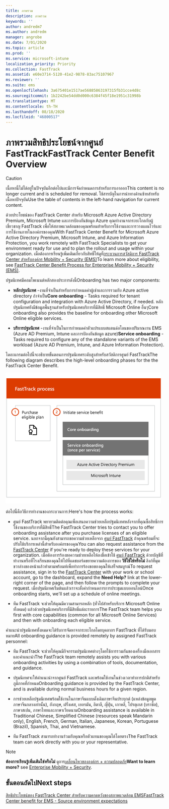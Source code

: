 ```yaml
---
title: ภาพรวม
description: ภาพรวม
keywords: ''
author: andredm7
ms.author: andredm
manager: angrobe
ms.date: 7/01/2020
ms.topic: article
ms.prod: ''
ms.service: microsoft-intune
localization_priority: Priority
ms.collection: FastTrack
ms.assetid: e60e3714-5120-41e2-9878-83ac75107967
ms.reviewer: ''
ms.suite: ems
ms.openlocfilehash: 3a675401e1517ae56885863197315fb31cce4d8c
ms.sourcegitcommit: 1b2242be54dd0d000c6384f45f18e1951c31998b
ms.translationtype: MT
ms.contentlocale: th-TH
ms.lasthandoff: 08/18/2020
ms.locfileid: "46800517"
---
```

# <a name="fasttrack-center-benefit-overview"></a><span data-ttu-id="1f43f-103">ภาพรวมสิทธิประโยชน์จากศูนย์ FastTrack</span><span class="sxs-lookup"><span data-stu-id="1f43f-103">FastTrack Center Benefit Overview</span></span>

> [!CAUTION]
> <span data-ttu-id="1f43f-104">เนื้อหานี้ไม่ได้อยู่ในปัจจุบันอีกต่อไปและมีการจัดกำหนดการสำหรับการเอาออก</span><span class="sxs-lookup"><span data-stu-id="1f43f-104">This content is no longer current and is scheduled for removal.</span></span> <span data-ttu-id="1f43f-105">ใช้สารบัญในการนำทางด้านซ้ายสำหรับเนื้อหาปัจจุบัน</span><span class="sxs-lookup"><span data-stu-id="1f43f-105">Use the table of contents in the left-hand navigation for current content.</span></span>

<span data-ttu-id="1f43f-106">ด้วยประโยชน์ของ FastTrack Center สำหรับ Microsoft Azure Active Directory Premium, Microsoft Intune และการป้องกันข้อมูล Azure คุณทำงานจากระยะไกลกับผู้เชี่ยวชาญ FastTrack เพื่อให้สภาพแวดล้อมของคุณพร้อมสำหรับการใช้งานและการวางแผนไวร์และการใช้งานภายในองค์กรของคุณ</span><span class="sxs-lookup"><span data-stu-id="1f43f-106">With FastTrack Center Benefit for Microsoft Azure Active Directory Premium, Microsoft Intune, and Azure Information Protection, you work remotely with FastTrack Specialists to get your environment ready for use and to plan the rollout and usage within your organization.</span></span> <span data-ttu-id="1f43f-107">เมื่อต้องการเรียนรู้เพิ่มเติมเกี่ยวกับสิทธิ์ให้ดูที่[กระบวนการสวัสดิการ FastTrack Center สำหรับองค์กร Mobility + Security (EMS)](EMS-fasttrack-process.md)</span><span class="sxs-lookup"><span data-stu-id="1f43f-107">To learn more about eligibility, see [FastTrack Center Benefit Process for Enterprise Mobility + Security (EMS)](EMS-fasttrack-process.md).</span></span>

<span data-ttu-id="1f43f-108">ปฐมนิเทศมีคอมโพเนนต์หลักสองประการดังนี้</span><span class="sxs-lookup"><span data-stu-id="1f43f-108">Onboarding has two major components:</span></span>

-   <span data-ttu-id="1f43f-109">**หลักปฐมนิเทศ** -งานที่จำเป็นสำหรับการกำหนดค่าผู้เช่าและการรวมกับ Azure active directory ถ้าจำเป็น</span><span class="sxs-lookup"><span data-stu-id="1f43f-109">**Core onboarding** - Tasks required for tenant configuration and integration with Azure Active Directory, if needed.</span></span> <span data-ttu-id="1f43f-110">หลักปฐมนิเทศยังมีข้อมูลพื้นฐานสำหรับปฐมนิเทศบริการที่มีสิทธิ์ Microsoft Online อื่นๆ</span><span class="sxs-lookup"><span data-stu-id="1f43f-110">Core onboarding also provides the baseline for onboarding other Microsoft Online eligible services.</span></span>

-   <span data-ttu-id="1f43f-111">**บริการปฐมนิเทศ** -งานที่จำเป็นในการกำหนดค่าตัวแปรแบบสแตนด์อโลนของปริมาณงาน EMS (Azure AD Premium, Intune และการป้องกันข้อมูล azure)</span><span class="sxs-lookup"><span data-stu-id="1f43f-111">**Service onboarding** - Tasks required to configure any of the standalone variants of the EMS workload (Azure AD Premium, Intune, and Azure Information Protection).</span></span>

<span data-ttu-id="1f43f-112">ไดอะแกรมต่อไปนี้จะอธิบายขั้นตอนการปฐมนิเทศระดับสูงสำหรับสวัสดิการศูนย์ FastTrack</span><span class="sxs-lookup"><span data-stu-id="1f43f-112">The following diagram describes the high-level onboarding phases for the the FastTrack Center Benefit.</span></span>

![ขั้นตอนการปฐมนิเทศระดับสูงของการใช้สวัสดิการศูนย์ FastTrack](./media/ft-onboarding-process.png)

<span data-ttu-id="1f43f-114">ต่อไปนี้คือวิธีการทำงานของกระบวนการ:</span><span class="sxs-lookup"><span data-stu-id="1f43f-114">Here's how the process works:</span></span>

- <span data-ttu-id="1f43f-115">ศูนย์ FastTrack พยายามติดต่อคุณเพื่อเสนอความช่วยเหลือปฐมนิเทศหลังจากที่คุณซื้อสิทธิ์การใช้งานของบริการที่มีสิทธิ์</span><span class="sxs-lookup"><span data-stu-id="1f43f-115">The FastTrack Center tries to contact you to offer onboarding assistance after you purchase licenses of an eligible service.</span></span> <span data-ttu-id="1f43f-116">นอกจากนี้คุณยังสามารถขอความช่วยเหลือจาก [ศูนย์ FastTrack](https://go.microsoft.com/fwlink/?linkid=780698) ถ้าคุณพร้อมที่จะปรับใช้บริการเหล่านี้สำหรับองค์กรของคุณ</span><span class="sxs-lookup"><span data-stu-id="1f43f-116">You can also request assistance from the [FastTrack Center](https://go.microsoft.com/fwlink/?linkid=780698) if you're ready to deploy these services for your organization.</span></span> <span data-ttu-id="1f43f-117">เมื่อต้องการร้องขอความช่วยเหลือให้ลงชื่อเข้าใช้ [ศูนย์ FastTrack](https://go.microsoft.com/fwlink/?linkid=780698) ด้วยบัญชีที่ทำงานหรือที่โรงเรียนของคุณให้ไปที่แดชบอร์ดขยายความต้องการของ **วิธีใช้ใช่หรือไม่** ลิงก์ที่มุมขวาล่างของหน้าแล้วทำตามพร้อมท์เพื่อทำการร้องขอของคุณให้เสร็จสมบูรณ์</span><span class="sxs-lookup"><span data-stu-id="1f43f-117">To request assistance, sign in to the [FastTrack Center](https://go.microsoft.com/fwlink/?linkid=780698) with your work or school account, go to the dashboard, expand the **Need Help?** link at the lower-right corner of the page, and then follow the prompts to complete your request.</span></span> <span data-ttu-id="1f43f-118">เมื่อปฐมนิเทศเริ่มต้นแล้วเราจะตั้งค่ากำหนดการการประชุมแบบออนไลน์</span><span class="sxs-lookup"><span data-stu-id="1f43f-118">Once onboarding starts, we'll set up a schedule of online meetings.</span></span>

-   <span data-ttu-id="1f43f-119">ทีม FastTrack จะช่วยให้คุณมีความสามารถหลัก (ทั่วไปสำหรับบริการ Microsoft Online ทั้งหมด) แล้วด้วยปฐมนิเทศบริการที่มีสิทธิ์แต่ละรายการ</span><span class="sxs-lookup"><span data-stu-id="1f43f-119">The FastTrack team helps you first with core capabilities (common for all Microsoft Online Services) and then with onboarding each eligible service.</span></span>

<span data-ttu-id="1f43f-120">คำแนะนำปฐมนิเทศทั้งหมดจะได้รับการจัดหาจากระยะไกลโดยบุคลากร FastTrack ที่ได้รับมอบหมาย</span><span class="sxs-lookup"><span data-stu-id="1f43f-120">All onboarding guidance is provided remotely by assigned FastTrack personnel:</span></span>

-   <span data-ttu-id="1f43f-121">ทีม FastTrack จะช่วยให้คุณมีกิจกรรมปฐมนิเทศต่างๆโดยใช้การรวมกันของเครื่องมือเอกสารและคำแนะนำ</span><span class="sxs-lookup"><span data-stu-id="1f43f-121">The FastTrack team remotely assists you with various onboarding activities by using a combination of tools, documentation, and guidance.</span></span>

-   <span data-ttu-id="1f43f-122">ปฐมนิเทศจะให้คำแนะนำจากศูนย์ FastTrack และพร้อมใช้งานในช่วงเวลาทำการปกติสำหรับภูมิภาคที่กำหนด</span><span class="sxs-lookup"><span data-stu-id="1f43f-122">Onboarding guidance is provided by the FastTrack Center, and is available during normal business hours for a given region.</span></span>

-   <span data-ttu-id="1f43f-123">การช่วยเหลือปฐมนิเทศพร้อมใช้งานในภาษาจีนแบบดั้งเดิมภาษาจีนประยุกต์ (แหล่งข้อมูลพูดภาษาจีนกลางเท่านั้น), อังกฤษ, ฝรั่งเศส, เยอรมัน, อิตาลี, ญี่ปุ่น, เกาหลี, โปรตุเกส (บราซิล), ภาษาสเปน, ภาษาไทยและภาษาเวียดนาม</span><span class="sxs-lookup"><span data-stu-id="1f43f-123">Onboarding assistance is available in Traditional Chinese, Simplified Chinese (resources speak Mandarin only), English, French, German, Italian, Japanese, Korean, Portuguese (Brazil), Spanish, Thai, and Vietnamese.</span></span>

-   <span data-ttu-id="1f43f-124">ทีม FastTrack สามารถทำงานร่วมกับคุณหรือตัวแทนของคุณได้โดยตรง</span><span class="sxs-lookup"><span data-stu-id="1f43f-124">The FastTrack team can work directly with you or your representative.</span></span>

> [!NOTE]
> <span data-ttu-id="1f43f-125">**ต้องการเรียนรู้เพิ่มเติมใช่หรือไม่** ดูการ[เคลื่อนไหวขององค์กร + ความปลอดภัย](https://www.microsoft.com/cloud-platform/enterprise-mobility)</span><span class="sxs-lookup"><span data-stu-id="1f43f-125">**Want to learn more?** see [Enterprise Mobility + Security](https://www.microsoft.com/cloud-platform/enterprise-mobility).</span></span>

## <a name="next-steps"></a><span data-ttu-id="1f43f-126">ขั้นตอนถัดไป</span><span class="sxs-lookup"><span data-stu-id="1f43f-126">Next steps</span></span>

[<span data-ttu-id="1f43f-127">สิทธิประโยชน์ของ FastTrack Center สำหรับความคาดหวังของสภาพแวดล้อม EMS</span><span class="sxs-lookup"><span data-stu-id="1f43f-127">FastTrack Center benefit for EMS - Source environment expectations</span></span>](EMS-source-environment-expectations.md)


